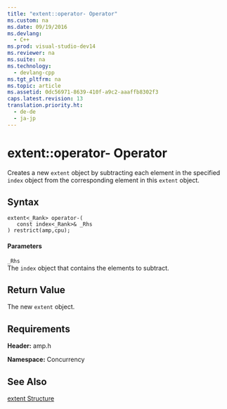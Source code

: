 ```yaml
---
title: "extent::operator- Operator"
ms.custom: na
ms.date: 09/19/2016
ms.devlang: 
  - C++
ms.prod: visual-studio-dev14
ms.reviewer: na
ms.suite: na
ms.technology: 
  - devlang-cpp
ms.tgt_pltfrm: na
ms.topic: article
ms.assetid: 0dc56971-8639-410f-a9c2-aaaffb8302f3
caps.latest.revision: 13
translation.priority.ht: 
  - de-de
  - ja-jp
---
```

# extent::operator- Operator
Creates a new `extent` object by subtracting each element in the specified `index` object from the corresponding element in this `extent` object.  
  
## Syntax  
  
```  
extent<_Rank> operator-(  
   const index<_Rank>& _Rhs  
) restrict(amp,cpu);  
```  
  
#### Parameters  
 `_Rhs`  
 The `index` object that contains the elements to subtract.  
  
## Return Value  
 The new `extent` object.  
  
## Requirements  
 **Header:** amp.h  
  
 **Namespace:** Concurrency  
  
## See Also  
 [extent Structure](../vs140/extent-Class--C---AMP-.md)